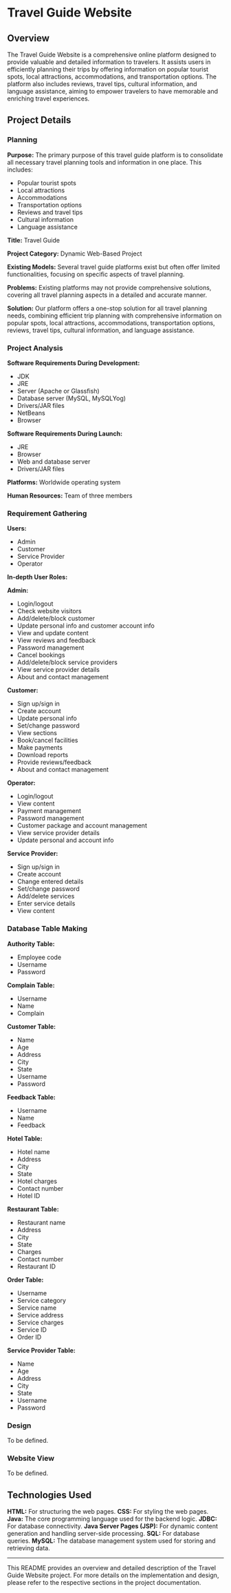 # Travel Guide Website

## Overview

The Travel Guide Website is a comprehensive online platform designed to provide valuable and detailed information to travelers. It assists users in efficiently planning their trips by offering information on popular tourist spots, local attractions, accommodations, and transportation options. The platform also includes reviews, travel tips, cultural information, and language assistance, aiming to empower travelers to have memorable and enriching travel experiences.

## Project Details

### Planning

**Purpose:**
The primary purpose of this travel guide platform is to consolidate all necessary travel planning tools and information in one place. This includes:
- Popular tourist spots
- Local attractions
- Accommodations
- Transportation options
- Reviews and travel tips
- Cultural information
- Language assistance

**Title:** Travel Guide

**Project Category:** Dynamic Web-Based Project

**Existing Models:**
Several travel guide platforms exist but often offer limited functionalities, focusing on specific aspects of travel planning.

**Problems:**
Existing platforms may not provide comprehensive solutions, covering all travel planning aspects in a detailed and accurate manner.

**Solution:**
Our platform offers a one-stop solution for all travel planning needs, combining efficient trip planning with comprehensive information on popular spots, local attractions, accommodations, transportation options, reviews, travel tips, cultural information, and language assistance.

### Project Analysis

**Software Requirements During Development:**
- JDK
- JRE
- Server (Apache or Glassfish)
- Database server (MySQL, MySQLYog)
- Drivers/JAR files
- NetBeans
- Browser

**Software Requirements During Launch:**
- JRE
- Browser
- Web and database server
- Drivers/JAR files

**Platforms:** Worldwide operating system

**Human Resources:** Team of three members

### Requirement Gathering

**Users:**
- Admin
- Customer
- Service Provider
- Operator

**In-depth User Roles:**

**Admin:**
- Login/logout
- Check website visitors
- Add/delete/block customer
- Update personal info and customer account info
- View and update content
- View reviews and feedback
- Password management
- Cancel bookings
- Add/delete/block service providers
- View service provider details
- About and contact management

**Customer:**
- Sign up/sign in
- Create account
- Update personal info
- Set/change password
- View sections
- Book/cancel facilities
- Make payments
- Download reports
- Provide reviews/feedback
- About and contact management

**Operator:**
- Login/logout
- View content
- Payment management
- Password management
- Customer package and account management
- View service provider details
- Update personal and account info

**Service Provider:**
- Sign up/sign in
- Create account
- Change entered details
- Set/change password
- Add/delete services
- Enter service details
- View content

### Database Table Making

**Authority Table:**
- Employee code
- Username
- Password

**Complain Table:**
- Username
- Name
- Complain

**Customer Table:**
- Name
- Age
- Address
- City
- State
- Username
- Password

**Feedback Table:**
- Username
- Name
- Feedback

**Hotel Table:**
- Hotel name
- Address
- City
- State
- Hotel charges
- Contact number
- Hotel ID

**Restaurant Table:**
- Restaurant name
- Address
- City
- State
- Charges
- Contact number
- Restaurant ID

**Order Table:**
- Username
- Service category
- Service name
- Service address
- Service charges
- Service ID
- Order ID

**Service Provider Table:**
- Name
- Age
- Address
- City
- State
- Username
- Password

### Design

To be defined.

### Website View

To be defined.

## Technologies Used

**HTML:** For structuring the web pages.
**CSS:** For styling the web pages.
**Java:** The core programming language used for the backend logic.
**JDBC:** For database connectivity.
**Java Server Pages (JSP):** For dynamic content generation and handling server-side processing.
**SQL:** For database queries.
**MySQL:** The database management system used for storing and retrieving data.

---

This README provides an overview and detailed description of the Travel Guide Website project. For more details on the implementation and design, please refer to the respective sections in the project documentation.
